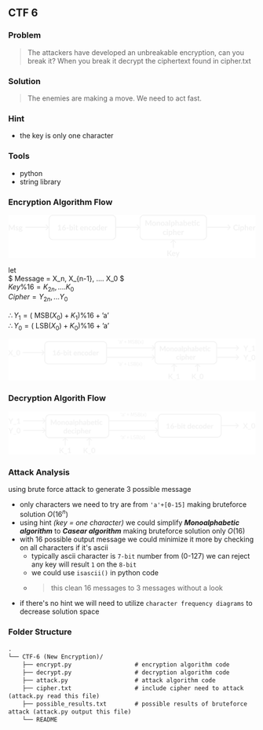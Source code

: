 ## CTF 6

### Problem
> The attackers have developed an unbreakable encryption, can you break it? When you break it decrypt the ciphertext found in cipher.txt

### Solution
> The enemies are making a move. We need to act fast.

### Hint
- the key is only one character 

### Tools
- python
- string library

### Encryption Algorithm Flow
<img src="./diagrams/enc_flow.png" alt="big diagram of encryption" width="600"/> 

let \
$ Message = X_n, X_{n-1}, .... X_0 $ \
$Key\%16 = K_{2n}, .... K_0$ \
$Cipher = Y_{2n}, ... Y_0$  \
\
$\therefore Y_1 = (\text{ MSB}(X_0) + K_1)\%16 + \text{'a'}$ \
$\therefore Y_0 = (\text{ LSB}(X_0) + K_0)\%16 + \text{'a'}$ 

<img src="./diagrams/enc_flow_math.png" alt="math diagram of encryption" width="600"/> 

### Decryption Algorith Flow
<img src="./diagrams/dec_flow.png" alt="big diagram of decryption" width="600"/> 

### Attack Analysis
using brute force attack to generate 3 possible message
- only characters we need to try are from `'a'+[0-15]` making bruteforce solution $O(16^n)$
- using hint _(key = one character)_ we could simplify ___Monoalphabetic algorithm___ to ___Casear algorithm___ making bruteforce solution only $O(16)$ 
- with $16$ possible output message we could minimize it more by checking on all characters if it's ascii 
    - typically ascii character is `7-bit` number from (0-127) we can reject any key will result `1` on the `8-bit` 
    - we could use `isascii()` in python code
    - > this clean 16 messages to 3 messages without a look
- if there's no hint we will need to utilize `character frequency diagrams` to decrease solution space


### Folder Structure
```
.
└── CTF-6 (New Encryption)/
    ├── encrypt.py                  # encryption algorithm code
    ├── decrypt.py                  # decryption algorithm code 
    ├── attack.py                   # attack algorithm code 
    ├── cipher.txt                  # include cipher need to attack (attack.py read this file) 
    ├── possible_results.txt        # possible results of bruteforce attack (attack.py output this file) 
    └── README
```

